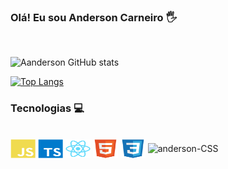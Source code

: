 
### Olá! Eu sou Anderson Carneiro 🖐️

<br />

![Aanderson GitHub stats](https://github-readme-stats.vercel.app/api?username=anderson-carneiro&show_icons=true&theme=dracula)

[![Top Langs](https://github-readme-stats.vercel.app/api/top-langs/?username=anderson-carneiro&langs_count=8)](https://github.com/anderson-carneiro/github-readme-stats)
### Tecnologias 💻

<div style="display: inline_block"><br>
  <img align="center" alt="anderson-Js" height="30" width="40" src="https://raw.githubusercontent.com/devicons/devicon/master/icons/javascript/javascript-plain.svg">
  <img align="center" alt="anderson-Ts" height="30" width="40" src="https://raw.githubusercontent.com/devicons/devicon/master/icons/typescript/typescript-plain.svg">
  <img align="center" alt="anderson-React" height="30" width="40" src="https://raw.githubusercontent.com/devicons/devicon/master/icons/react/react-original.svg">
  <img align="center" alt="anderson-HTML" height="30" width="40" src="https://raw.githubusercontent.com/devicons/devicon/master/icons/html5/html5-original.svg">
  <img align="center" alt="anderson-CSS" height="30" width="40" src="https://raw.githubusercontent.com/devicons/devicon/master/icons/css3/css3-original.svg">
   <img align="center" alt="anderson-CSS" height="30" width="40" src="https://cdn.jsdelivr.net/gh/devicons/devicon/icons/spring/spring-original.svg">
</div>



